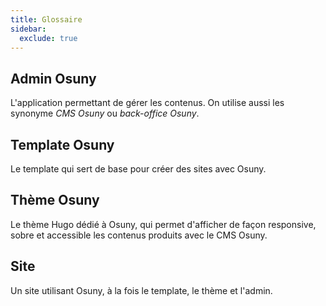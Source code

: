 ```yaml
---
title: Glossaire
sidebar:
  exclude: true
---
```


## Admin Osuny
L'application permettant de gérer les contenus. On utilise aussi les synonyme *CMS Osuny* ou *back-office Osuny*.

## Template Osuny 
Le template qui sert de base pour créer des sites avec Osuny.

## Thème Osuny
Le thème Hugo dédié à Osuny, qui permet d'afficher de façon responsive, sobre et accessible les contenus produits avec le CMS Osuny.

## Site
Un site utilisant Osuny, à la fois le template, le thème et l'admin.

